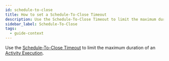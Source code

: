 ```yaml
---
id: schedule-to-close
title: How to set a Schedule-To-Close Timeout
description: Use the Schedule-To-Close Timeout to limit the maximum duration of an Activity Execution.
sidebar_label: Schedule-To-Close
tags:
  - guide-context
---
```


Use the [Schedule-To-Close Timeout](/concepts/what-is-a-schedule-to-close-timeout) to limit the maximum duration of an [Activity Execution](/concepts/what-is-an-activity-execution).
